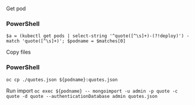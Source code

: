 Get pod
### PowerShell
`$a = (kubectl get pods | select-string '^quote([^\s]+)-(?!deploy)') -match 'quote([^\s]+)'; $podname = $matches[0]`


Copy files
### PowerShell
`oc cp ./quotes.json ${podname}:quotes.json`


Run import
`oc exec ${podname} -- mongoimport -u admin -p quote -c quote -d quote --authenticationDatabase admin quotes.json`


